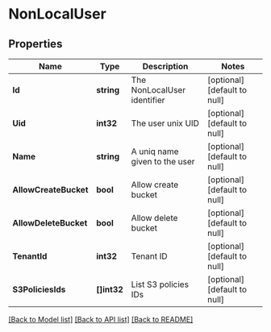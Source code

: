 # NonLocalUser

## Properties
Name | Type | Description | Notes
------------ | ------------- | ------------- | -------------
**Id** | **string** | The NonLocalUser identifier | [optional] [default to null]
**Uid** | **int32** | The user unix UID | [optional] [default to null]
**Name** | **string** | A uniq name given to the user | [optional] [default to null]
**AllowCreateBucket** | **bool** | Allow create bucket | [optional] [default to null]
**AllowDeleteBucket** | **bool** | Allow delete bucket | [optional] [default to null]
**TenantId** | **int32** | Tenant ID | [optional] [default to null]
**S3PoliciesIds** | **[]int32** | List S3 policies IDs | [optional] [default to null]

[[Back to Model list]](../README.md#documentation-for-models) [[Back to API list]](../README.md#documentation-for-api-endpoints) [[Back to README]](../README.md)

